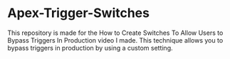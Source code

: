# Apex-Trigger-Switches
This repository is made for the How to Create Switches To Allow Users to Bypass Triggers In Production video I made. This technique allows you to bypass triggers in production by using a custom setting.
